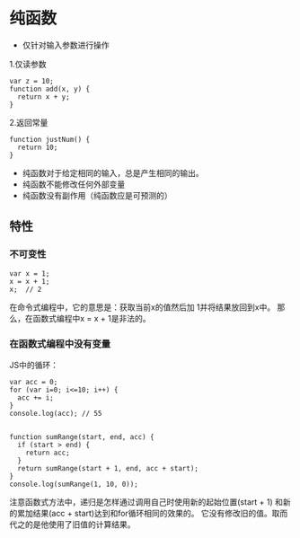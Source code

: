 # 纯函数 

- 仅针对输入参数进行操作

1.仅读参数

    var z = 10;
    function add(x, y) {
      return x + y;
    }

2.返回常量

    function justNum() {
      return 10;
    }


* 纯函数对于给定相同的输入，总是产生相同的输出。
* 纯函数不能修改任何外部变量
* 纯函数没有副作用（纯函数应是可预测的）

## 特性

### 不可变性

    var x = 1;
    x = x + 1;
    x;  // 2

在命令式编程中，它的意思是：获取当前x的值然后加 1并将结果放回到x中。
那么，在函数式编程中x = x + 1是非法的。

### 在函数式编程中没有变量

JS中的循环：

    var acc = 0;
    for (var i=0; i<=10; i++) {
      acc += i;
    }
    console.log(acc); // 55

    
    function sumRange(start, end, acc) {
      if (start > end) {
        return acc;
      }
      return sumRange(start + 1, end, acc + start);
    }
    console.log(sumRange(1, 10, 0));

注意函数式方法中，递归是怎样通过调用自己时使用新的起始位置(start + 1) 和新的累加结果(acc + start)达到和for循环相同的效果的。
它没有修改旧的值。取而代之的是他使用了旧值的计算结果。

